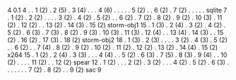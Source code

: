 4 0.1 4
.  .  1  (2) .  2  (5) .  3  (4) .  .  .  4  (6) .  .  .  .  .  5  (2) .  .  6  (2) .  7  (2) .  .  .  .  .
sqlite 7
.  1  (2) .  2  (2) .  .  .  .  3  (2) .  4  (2) .  5  (2) .  .  6  (2) .  7  (2) .  8  (2) .  9  (2) .  10  (3) .  11  (2) .  12  (2) .  .  13  (2) .  14  (3) .  15  (2)
storm-obj1 15
.  1  (3) .  2  (4) .  3  (2) .  4  (2) .  5  (2) .  6  (3) .  7  (3) .  8  (2) .  9  (3) .  10  (3) .  11  (3) .  12  (4) .  .  13  (4) .  14  (3) .  .  15  (2) .  16  (2) .  17  (3) .  18  (2)
storm-obj2 18
.  1  (3) .  2  (3) .  .  .  .  3  (2) .  4  (3) .  5  (2) .  .  6  (2) .  .  7  (4) .  8  (2) .  9  (2) .  10  (2) .  11  (2) .  12  (2) .  13  (2) .  14  (4) .  15  (2)
x264 15
.  1  (2) .  2  (4) .  3  (3) .  .  .  4  (4) .  .  5  (2) .  6  (3) .  7  (5) .  8  (3) .  9  (4) .  .  10  (2) .  .  .  .  11  (2) .  .  12  (2)
spear 12
.  1  (2) .  .  .  2  (2) .  3  (2) .  .  .  4  (2) .  5  (2) .  6  (3) .  .  .  .  .  .  .  7  (2) .  8  (2) .  .  9  (2)
sac 9

